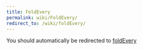 ```yaml
---
title: FoldEvery
permalink: wiki/FoldEvery/
redirect_to: /wiki/foldEvery/
---
```


You should automatically be redirected to [foldEvery](/wiki/foldEvery/)
